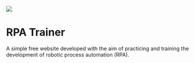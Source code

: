 <img src="favicon.ico">

# RPA Trainer

A simple free website developed with the aim of practicing and training the development of robotic process automation (RPA).